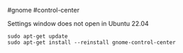 #gnome #control-center 

Settings window does not open in Ubuntu 22.04

```shell
sudo apt-get update
sudo apt-get install --reinstall gnome-control-center
```

